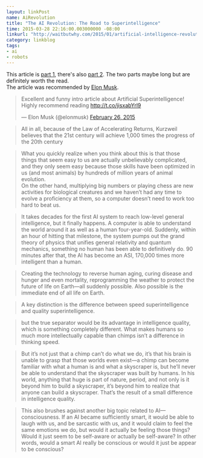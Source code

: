 ```yaml
---
layout: linkPost
name: AiRevolution
title: "The AI Revolution: The Road to Superintelligence"
time: 2015-03-28 22:16:00.003000000 -08:00
linkurl: "http://waitbutwhy.com/2015/01/artificial-intelligence-revolution-1.html"
category: linkblog
tags:
- ai
- robots
---
```


<p>This article is <a href="http://waitbutwhy.com/2015/01/artificial-intelligence-revolution-1.html" target="_blank">part 1</a>, there's also <a href="http://waitbutwhy.com/2015/01/artificial-intelligence-revolution-2.html" target="_blank">part 2</a>. The two parts maybe long but are definitely worth the read.<br/>
The article was recommended by <a href="https://twitter.com/elonmusk" target="_blank">Elon Musk</a>.
</p>

<blockquote class="twitter-tweet" lang="en"><p>Excellent and funny intro article about Artificial Superintelligence! Highly recommend reading <a href="http://t.co/jisxabYrl9">http://t.co/jisxabYrl9</a></p>&mdash; Elon Musk (@elonmusk) <a href="https://twitter.com/elonmusk/status/571022238540914688">February 26, 2015</a></blockquote>
<script async src="//platform.twitter.com/widgets.js" charset="utf-8"></script>

<blockquote>
All in all, because of the Law of Accelerating Returns, Kurzweil believes that the 21st century will achieve 1,000 times the progress of the 20th century
</blockquote>

<blockquote>
What you quickly realize when you think about this is that those things that seem easy to us are actually unbelievably complicated, and they only seem easy because those skills have been optimized in us (and most animals) by hundreds of million years of animal evolution.</br>
On the other hand, multiplying big numbers or playing chess are new activities for biological creatures and we haven’t had any time to evolve a proficiency at them, so a computer doesn’t need to work too hard to beat us.
</blockquote>

<blockquote>
It takes decades for the first AI system to reach low-level general intelligence, but it finally happens. A computer is able to understand the world around it as well as a human four-year-old. Suddenly, within an hour of hitting that milestone, the system pumps out the grand theory of physics that unifies general relativity and quantum mechanics, something no human has been able to definitively do. 90 minutes after that, the AI has become an ASI, 170,000 times more intelligent than a human.
</blockquote>

<blockquote>
Creating the technology to reverse human aging, curing disease and hunger and even mortality, reprogramming the weather to protect the future of life on Earth—all suddenly possible. Also possible is the immediate end of all life on Earth.
</blockquote>

<blockquote>
A key distinction is the difference between speed superintelligence and quality superintelligence. 
</blockquote>

<blockquote>
but the true separator would be its advantage in intelligence quality, which is something completely different. What makes humans so much more intellectually capable than chimps isn’t a difference in thinking speed.
</blockquote>

<blockquote>
But it’s not just that a chimp can’t do what we do, it’s that his brain is unable to grasp that those worlds even exist—a chimp can become familiar with what a human is and what a skyscraper is, but he’ll never be able to understand that the skyscraper was built by humans. In his world, anything that huge is part of nature, period, and not only is it beyond him to build a skyscraper, it’s beyond him to realize that anyone can build a skyscraper. That’s the result of a small difference in intelligence quality.
</blockquote>

<blockquote>
This also brushes against another big topic related to AI—consciousness. If an AI became sufficiently smart, it would be able to laugh with us, and be sarcastic with us, and it would claim to feel the same emotions we do, but would it actually be feeling those things? Would it just seem to be self-aware or actually be self-aware? In other words, would a smart AI really be conscious or would it just be appear to be conscious?
</blockquote>
